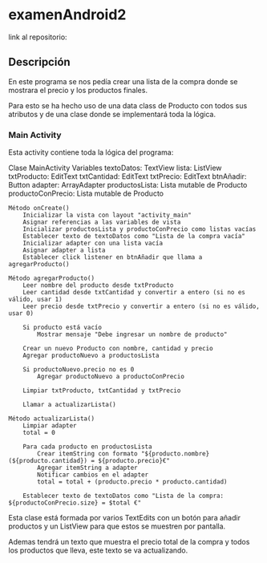 # examenAndroid2
 
link al repositorio: 

## Descripción 

En este programa se nos pedía crear una lista de la compra donde se mostrara el precio y los productos finales. 

Para esto se ha hecho uso de una data class de Producto con todos sus atributos y de una clase donde se implementará toda la lógica. 

### Main Activity

Esta activity contiene toda la lógica del programa:

Clase MainActivity
    Variables
        textoDatos: TextView
        lista: ListView
        txtProducto: EditText
        txtCantidad: EditText
        txtPrecio: EditText
        btnAñadir: Button
        adapter: ArrayAdapter
        productosLista: Lista mutable de Producto
        productoConPrecio: Lista mutable de Producto

    Método onCreate()
        Inicializar la vista con layout "activity_main"
        Asignar referencias a las variables de vista
        Inicializar productosLista y productoConPrecio como listas vacías
        Establecer texto de textoDatos como "Lista de la compra vacía"
        Inicializar adapter con una lista vacía
        Asignar adapter a lista
        Establecer click listener en btnAñadir que llama a agregarProducto()

    Método agregarProducto()
        Leer nombre del producto desde txtProducto
        Leer cantidad desde txtCantidad y convertir a entero (si no es válido, usar 1)
        Leer precio desde txtPrecio y convertir a entero (si no es válido, usar 0)

        Si producto está vacío
            Mostrar mensaje "Debe ingresar un nombre de producto"

        Crear un nuevo Producto con nombre, cantidad y precio
        Agregar productoNuevo a productosLista

        Si productoNuevo.precio no es 0
            Agregar productoNuevo a productoConPrecio

        Limpiar txtProducto, txtCantidad y txtPrecio

        Llamar a actualizarLista()

    Método actualizarLista()
        Limpiar adapter
        total = 0

        Para cada producto en productosLista
            Crear itemString con formato "${producto.nombre} (${producto.cantidad}) = ${producto.precio}€"
            Agregar itemString a adapter
            Notificar cambios en el adapter
            total = total + (producto.precio * producto.cantidad)

        Establecer texto de textoDatos como "Lista de la compra: ${productoConPrecio.size} = $total €"


Esta clase está formada por varios TextEdits con un botón para añadir productos y un ListView para que estos se muestren por pantalla. 

Ademas tendrá un texto que muestra el precio total de la compra y todos los productos que lleva, este texto se va actualizando.
